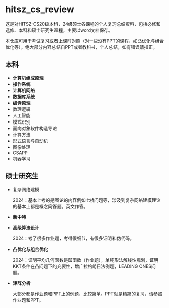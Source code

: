 # hitsz_cs_review

这是对HITSZ-CS20级本科，24级硕士各课程的个人复习总结资料，包括必修和选修、本科和硕士研究生课程，主要以word文档保存。

本仓库可用于考试复习或者上课时对照（对一些没有PPT的课程，如凸优化与组合优化等）。绝大部分内容总结自PPT或者教科书，个人总结，如有错误请指正。

## 本科
- **计算机组成原理**
- **操作系统**
- **计算机网络**
- **数据库系统**
- **编译原理**
- 数理逻辑
- 人工智能
- 模式识别
- 面向对象软件构造导论
- 计算方法
- 形式语言与自动机
- 图像处理
- CSAPP
- 机器学习

## 硕士研究生
- 复杂网络建模
  
  2024：基本上考的是图论的内容例如七桥问题等，涉及到复杂网络建模理论的基本上都是概念简答题。英文作答。

- **新中特**
- **高级算法设计**

  2024：考了很多作业题，考得很细节，有很多证明和伪代码。

- **凸优化与组合优化**

  2024：证明平均几何函数是凹函数（作业题），单纯形法解线性规划，证明KKT条件在凸问题下的充要性，增广拉格朗日法例题，LEADING ONES问题。

- **矩阵分析**

  大部分都是作业题和PPT上的例题，比较简单。PPT就是精简的复习，请参照作业题和PPT。